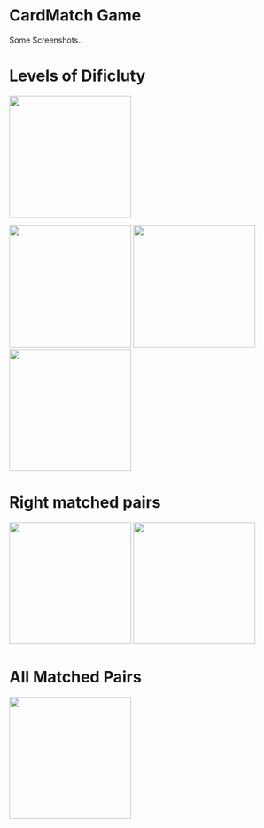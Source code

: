 # CardMatch Game

Some Screenshots..

# Levels of Dificluty
<image src="Screenshots/1.jpeg" width="220" hight="240">     
 
<image src="Screenshots/2.jpeg" width="220" hight="240"> <image src="Screenshots/3.jpeg" width="220" hight="240"> <image src="Screenshots/4.jpeg" width="220" hight="240">
  
# Right matched pairs
<image src="Screenshots/5.jpeg" width="220" hight="240"> <image src="Screenshots/6.jpeg" width="220" hight="240">
  
 # All Matched Pairs
 <image src="Screenshots/7.jpeg" width="220" hight="240">
